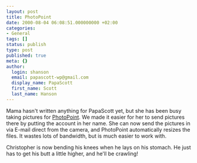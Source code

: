 ```yaml
---
layout: post
title: PhotoPoint
date: 2000-08-04 06:08:51.000000000 +02:00
categories:
- General
tags: []
status: publish
type: post
published: true
meta: {}
author:
  login: shanson
  email: papascott-wp@gmail.com
  display_name: PapaScott
  first_name: Scott
  last_name: Hanson
---
```

<p>Mama hasn't written anything for PapaScott yet, but she has been busy taking pictures for <a href="http://albums.photopoint.com/j/AlbumList?u=185392">PhotoPoint</a>. We made it easier for her to send pictures there by putting the account in her name. She can now send the pictures in via E-mail direct from the camera, and PhotoPoint automatically resizes the files. It wastes lots of bandwidth, but is much easier to work with.</p>
<p>Christopher is now bending his knees when he lays on his stomach. He just has to get his butt a little higher, and he'll be crawling!</p>
